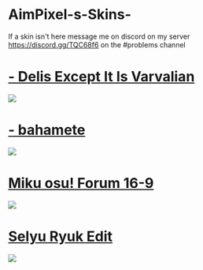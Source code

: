 # AimPixel-s-Skins-
If a skin isn't here message me on discord on my server https://discord.gg/TQC68f6 on the #problems channel
# [- Delis Except It Is Varvalian](https://mizaruyea.s-ul.eu/5lSwk7ay)
![](https://i.imgur.com/Qjui0jh.jpg)

# [ - bahamete](https://mizaruyea.s-ul.eu/MMibaXLM)
![](https://i.imgur.com/cLK4oc0.jpg)

# [ Miku osu! Forum 16-9](http://download848.mediafire.com/f5dtlp588wqg/pb2jjjymthjtbma/Miku+16-9.osk)
![](https://i.imgur.com/8SuqKYV.jpg)

# [ Selyu Ryuk Edit](https://snowy.s-ul.eu/v9iKIFOt)
![](https://i.imgur.com/cVl0f27.jpg)

